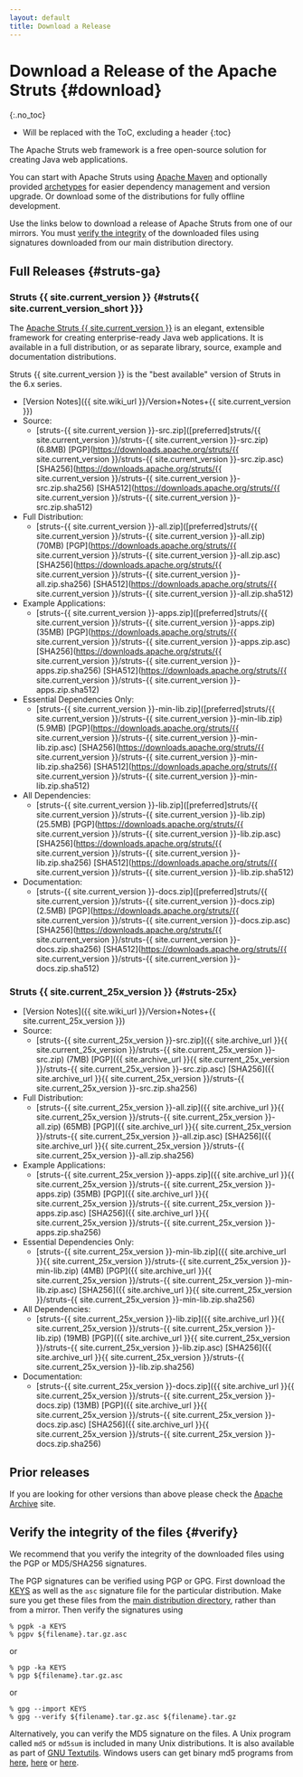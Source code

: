```yaml
---
layout: default
title: Download a Release
---
```


# Download a Release of the Apache Struts {#download}
{:.no_toc}

* Will be replaced with the ToC, excluding a header
{:toc}

The Apache Struts web framework is a free open-source solution for creating Java web applications.

You can start with Apache Struts using [Apache Maven](//maven.apache.org) and optionally provided
[archetypes](/maven-archetypes) for easier dependency management and version upgrade.
Or download some of the distributions for fully offline development.

Use the links below to download a release of Apache Struts from one of our mirrors. You must
[verify the integrity](#verify) of the downloaded files using signatures downloaded from our
main distribution directory.

## Full Releases {#struts-ga}

### Struts {{ site.current_version }} {#struts{{ site.current_version_short }}}

The [Apache Struts {{ site.current_version }}](//struts.apache.org)  is an elegant, extensible framework
for creating enterprise-ready Java web applications. It is available in a full distribution, or as separate library, 
source, example and documentation distributions.

Struts {{ site.current_version }} is the "best available" version of Struts in the 6.x series.

- [Version Notes]({{ site.wiki_url }}/Version+Notes+{{ site.current_version }})
- Source:
  - [struts-{{ site.current_version }}-src.zip]([preferred]struts/{{ site.current_version }}/struts-{{ site.current_version }}-src.zip) (6.8MB)
    [PGP](https://downloads.apache.org/struts/{{ site.current_version }}/struts-{{ site.current_version }}-src.zip.asc)
    [SHA256](https://downloads.apache.org/struts/{{ site.current_version }}/struts-{{ site.current_version }}-src.zip.sha256)
    [SHA512](https://downloads.apache.org/struts/{{ site.current_version }}/struts-{{ site.current_version }}-src.zip.sha512)
- Full Distribution:
  - [struts-{{ site.current_version }}-all.zip]([preferred]struts/{{ site.current_version }}/struts-{{ site.current_version }}-all.zip) (70MB)
    [PGP](https://downloads.apache.org/struts/{{ site.current_version }}/struts-{{ site.current_version }}-all.zip.asc)
    [SHA256](https://downloads.apache.org/struts/{{ site.current_version }}/struts-{{ site.current_version }}-all.zip.sha256)
    [SHA512](https://downloads.apache.org/struts/{{ site.current_version }}/struts-{{ site.current_version }}-all.zip.sha512)
- Example Applications:
  - [struts-{{ site.current_version }}-apps.zip]([preferred]struts/{{ site.current_version }}/struts-{{ site.current_version }}-apps.zip) (35MB)
    [PGP](https://downloads.apache.org/struts/{{ site.current_version }}/struts-{{ site.current_version }}-apps.zip.asc)
    [SHA256](https://downloads.apache.org/struts/{{ site.current_version }}/struts-{{ site.current_version }}-apps.zip.sha256)
    [SHA512](https://downloads.apache.org/struts/{{ site.current_version }}/struts-{{ site.current_version }}-apps.zip.sha512)
- Essential Dependencies Only:
  - [struts-{{ site.current_version }}-min-lib.zip]([preferred]struts/{{ site.current_version }}/struts-{{ site.current_version }}-min-lib.zip) (5.9MB)
    [PGP](https://downloads.apache.org/struts/{{ site.current_version }}/struts-{{ site.current_version }}-min-lib.zip.asc)
    [SHA256](https://downloads.apache.org/struts/{{ site.current_version }}/struts-{{ site.current_version }}-min-lib.zip.sha256)
    [SHA512](https://downloads.apache.org/struts/{{ site.current_version }}/struts-{{ site.current_version }}-min-lib.zip.sha512)
- All Dependencies:
  - [struts-{{ site.current_version }}-lib.zip]([preferred]struts/{{ site.current_version }}/struts-{{ site.current_version }}-lib.zip) (25.5MB)
    [PGP](https://downloads.apache.org/struts/{{ site.current_version }}/struts-{{ site.current_version }}-lib.zip.asc)
    [SHA256](https://downloads.apache.org/struts/{{ site.current_version }}/struts-{{ site.current_version }}-lib.zip.sha256)
    [SHA512](https://downloads.apache.org/struts/{{ site.current_version }}/struts-{{ site.current_version }}-lib.zip.sha512)
- Documentation:
  - [struts-{{ site.current_version }}-docs.zip]([preferred]struts/{{ site.current_version }}/struts-{{ site.current_version }}-docs.zip) (2.5MB)
    [PGP](https://downloads.apache.org/struts/{{ site.current_version }}/struts-{{ site.current_version }}-docs.zip.asc)
    [SHA256](https://downloads.apache.org/struts/{{ site.current_version }}/struts-{{ site.current_version }}-docs.zip.sha256)
    [SHA512](https://downloads.apache.org/struts/{{ site.current_version }}/struts-{{ site.current_version }}-docs.zip.sha512)

### Struts {{ site.current_25x_version }} {#struts-25x}

- [Version Notes]({{ site.wiki_url }}/Version+Notes+{{ site.current_25x_version }})
- Source:
  - [struts-{{ site.current_25x_version }}-src.zip]({{ site.archive_url }}{{ site.current_25x_version }}/struts-{{ site.current_25x_version }}-src.zip) (7MB)
    [PGP]({{ site.archive_url }}{{ site.current_25x_version }}/struts-{{ site.current_25x_version }}-src.zip.asc)
    [SHA256]({{ site.archive_url }}{{ site.current_25x_version }}/struts-{{ site.current_25x_version }}-src.zip.sha256)
- Full Distribution:
  - [struts-{{ site.current_25x_version }}-all.zip]({{ site.archive_url }}{{ site.current_25x_version }}/struts-{{ site.current_25x_version }}-all.zip) (65MB)
    [PGP]({{ site.archive_url }}{{ site.current_25x_version }}/struts-{{ site.current_25x_version }}-all.zip.asc)
    [SHA256]({{ site.archive_url }}{{ site.current_25x_version }}/struts-{{ site.current_25x_version }}-all.zip.sha256)
- Example Applications:
  - [struts-{{ site.current_25x_version }}-apps.zip]({{ site.archive_url }}{{ site.current_25x_version }}/struts-{{ site.current_25x_version }}-apps.zip) (35MB)
    [PGP]({{ site.archive_url }}{{ site.current_25x_version }}/struts-{{ site.current_25x_version }}-apps.zip.asc)
    [SHA256]({{ site.archive_url }}{{ site.current_25x_version }}/struts-{{ site.current_25x_version }}-apps.zip.sha256)
- Essential Dependencies Only:
  - [struts-{{ site.current_25x_version }}-min-lib.zip]({{ site.archive_url }}{{ site.current_25x_version }}/struts-{{ site.current_25x_version }}-min-lib.zip) (4MB)
    [PGP]({{ site.archive_url }}{{ site.current_25x_version }}/struts-{{ site.current_25x_version }}-min-lib.zip.asc)
    [SHA256]({{ site.archive_url }}{{ site.current_25x_version }}/struts-{{ site.current_25x_version }}-min-lib.zip.sha256)
- All Dependencies:
  - [struts-{{ site.current_25x_version }}-lib.zip]({{ site.archive_url }}{{ site.current_25x_version }}/struts-{{ site.current_25x_version }}-lib.zip) (19MB)
    [PGP]({{ site.archive_url }}{{ site.current_25x_version }}/struts-{{ site.current_25x_version }}-lib.zip.asc)
    [SHA256]({{ site.archive_url }}{{ site.current_25x_version }}/struts-{{ site.current_25x_version }}-lib.zip.sha256)
- Documentation:
  - [struts-{{ site.current_25x_version }}-docs.zip]({{ site.archive_url }}{{ site.current_25x_version }}/struts-{{ site.current_25x_version }}-docs.zip) (13MB)
    [PGP]({{ site.archive_url }}{{ site.current_25x_version }}/struts-{{ site.current_25x_version }}-docs.zip.asc)
    [SHA256]({{ site.archive_url }}{{ site.current_25x_version }}/struts-{{ site.current_25x_version }}-docs.zip.sha256)

## Prior releases

If you are looking for other versions than above please check the <a href="https://archive.apache.org/dist/struts/">Apache Archive</a> site.

## Verify the integrity of the files {#verify}

We recommend that you verify the integrity of the downloaded files using the PGP or MD5/SHA256 signatures.

The PGP signatures can be verified using PGP or GPG. First download the [KEYS](//downloads.apache.org/struts/KEYS) 
as well as the <code>asc</code> signature file for the particular distribution. Make sure you get these files from 
the [main distribution directory](//downloads.apache.org/struts/), rather than from a mirror.
Then verify the signatures using

```
% pgpk -a KEYS
% pgpv ${filename}.tar.gz.asc
```
or
```
% pgp -ka KEYS
% pgp ${filename}.tar.gz.asc
```
or
```
% gpg --import KEYS
% gpg --verify ${filename}.tar.gz.asc ${filename}.tar.gz
```

Alternatively, you can verify the MD5 signature on the files. A Unix program called `md5` or `md5sum` is included
in many Unix distributions. It is also available as part of [GNU Textutils](https://www.gnu.org/software/textutils/textutils.html).
Windows users can get binary md5 programs from [here](https://www.fourmilab.ch/md5/), [here](http://www.pc-tools.net/win32/freeware/console/)
or [here](https://www.slavasoft.com/fsum/).
